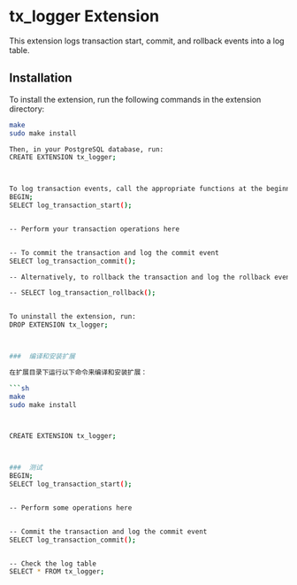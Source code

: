 # tx_logger Extension

This extension logs transaction start, commit, and rollback events into a log table.

## Installation

To install the extension, run the following commands in the extension directory:

```sh
make
sudo make install

Then, in your PostgreSQL database, run:
CREATE EXTENSION tx_logger;



To log transaction events, call the appropriate functions at the beginning and end of your transactions:
BEGIN;
SELECT log_transaction_start();


-- Perform your transaction operations here


-- To commit the transaction and log the commit event
SELECT log_transaction_commit();

-- Alternatively, to rollback the transaction and log the rollback event

-- SELECT log_transaction_rollback();


To uninstall the extension, run:
DROP EXTENSION tx_logger;



###  编译和安装扩展

在扩展目录下运行以下命令来编译和安装扩展：

```sh
make
sudo make install



CREATE EXTENSION tx_logger;



###  测试
BEGIN;
SELECT log_transaction_start();


-- Perform some operations here


-- Commit the transaction and log the commit event
SELECT log_transaction_commit();


-- Check the log table
SELECT * FROM tx_logger;